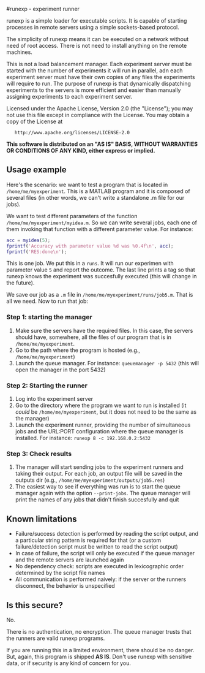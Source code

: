 #runexp - experiment runner

runexp is a simple loader for executable scripts. It is capable of starting processes in remote servers using
a simple sockets-based protocol.

The simplicity of runexp means it can be executed on a network without need of root access. There is not need
to install anything on the remote machines.

This is not a load balancement manager. Each experiment server must be started with the number of experiments
it will run in parallel, adn each experiment server must have their own copies of any files the experiments will
require to run. The purpose of runexp is that dynamically dispatching experiments to the servers is more efficient
and easier than manually assigning experiments to each experiment server.

Licensed under the Apache License, Version 2.0 (the "License"); you may not use this file except in
compliance with the License. You may obtain a copy of the License at

       http://www.apache.org/licenses/LICENSE-2.0

**This software is distributed on an "AS IS" BASIS, WITHOUT WARRANTIES OR CONDITIONS OF ANY KIND,
either express or implied.**


## Usage example

Here's the scenario: we want to test a program that is located in `/home/me/myexperiment`. This is a MATLAB program
and it is composed of several files (in other words, we can't write a standalone .m file for our jobs).

We want to test different parameters of the function `/home/me/myexperiment/myidea.m`. So we can write several jobs,
each one of them invoking that function with a different parameter value. For instance:

```Matlab
acc = myidea(5);
fprintf('Accuracy with parameter value %d was %0.4f\n', acc);
fprintf('RES:done\n');
```

This is one job. We put this in a `runs`. It will run our experimen with parameter value `5` and report the outcome.
The last line prints a tag so that runexp knows the experiment was succesfully executed (this will change in the
future).

We save our job as a `.m` file in `/home/me/myexperiment/runs/job5.m`. That is all we need. Now to run that job:


### Step 1: starting the manager

1. Make sure the servers have the required files. In this case, the servers should have, somewhere, all the files
   of our program that is in `/home/me/myexperiment`.
1. Go to the path where the program is hosted (e.g., `/home/me/myexperiment`)
1. Launch the queue manager. For instance: `queuemanager -p 5432` (this will open the manager in the port 5432)



### Step 2: Starting the runner

1. Log into the experiment server
1. Go to the directory where the program we want to run is installed (it *could* be `/home/me/myexperiment`, but
   it does not need to be the same as the manager)
1. Launch the experiment runner, providing the number of simultaneous jobs and the URL:PORT configuration where
   the queue manager is installed. For instance: `runexp 8 -c 192.168.0.2:5432`



### Step 3: Check results

1. The manager will start sending jobs to the experiment runners and taking their output. For each job, an
   output file will be saved in the outputs dir (e.g., `/home/me/myexperiment/outputs/job5.res`)
1. The easiest way to see if everything was run is to start the queue manager again with the option `--print-jobs`.
   The queue manager will print the names of any jobs that didn't finish succesfully and quit


## Known limitations

- Failure/success detection is performed by reading the script output, and a particular string pattern is required
for that (or a custom failure/detection script must be written to read the script output)
- In case of failure, the script will only be executed if the queue manager and the remote servers are launched again
- No dependency check: scripts are executed in lexicographic order determined by the script file names
- All communication is performed naively: if the server or the runners disconnect, the behavior is unspecified


## Is this secure?

No.

There is no authentication, no encryption. The queue manager trusts that the runners are valid runexp programs.

If you are running this in a limited environment, there should be no danger. But, again, this program is shipped
**AS IS**. Don't use runexp with sensitive data, or if security is any kind of concern for you.

